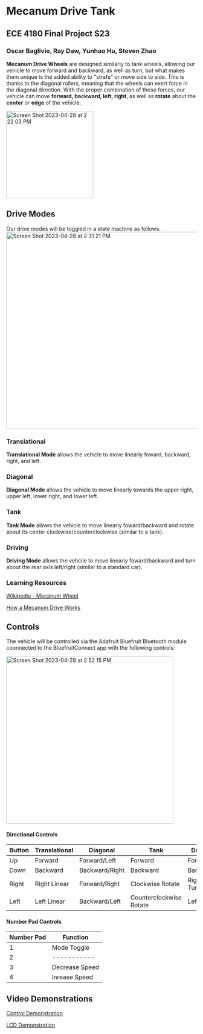 # Mecanum Drive Tank
## ECE 4180 Final Project S23
### Oscar Baglivio, Ray Daw, Yunhao Hu, Steven Zhao

**Mecanum Drive Wheels** are designed similarly to tank wheels, allowing our vehicle to move forward and backward, as well as turn, but what makes them unique is the added ability to "strafe" or move side to side. This is thanks to the diagonal rollers, meaning that the wheels can exert force in the diagonal direction. With the proper combination of these forces, our vehicle can move **forward, backward, left, right**, as well as **rotate** about the **center** or **edge** of the vehicle.

<img width="230" alt="Screen Shot 2023-04-28 at 2 22 03 PM" src="https://user-images.githubusercontent.com/113135441/235224360-a8931893-abb8-4909-a532-3a1c8ad1d264.png">

## Drive Modes
Our drive modes will be toggled in a state machine as follows:
<img width="520" alt="Screen Shot 2023-04-28 at 2 31 21 PM" src="https://user-images.githubusercontent.com/113135441/235226007-f9ad2847-7def-4ca9-96de-c2296dda2b6e.png">
### Translational
**Translational Mode** allows the vehicle to move linearly foward, backward, right, and left.
### Diagonal
**Diagonal Mode** allows the vehicle to move linearly towards the upper right, upper left, lower right, and lower left.
### Tank
**Tank Mode** allows the vehicle to move linearly foward/backward and rotate about its center clockwise/counterclockwise (similar to a tank).
### Driving
**Driving Mode** allows the vehcile to move linearly foward/backward and turn about the rear axis left/right (similar to a standard car).

### Learning Resources
 [Wikipedia - Mecanum Wheel](https://en.wikipedia.org/wiki/Mecanum_wheel)
 
 [How a Mecanum Drive Works](https://seamonsters-2605.github.io/archive/mecanum)

## Controls
The vehicle will be controlled via the Adafruit Bluefruit Bluetooth module coonnected to the BluefruitConnect app with the following controls:

<img width="442" alt="Screen Shot 2023-04-28 at 2 52 15 PM" src="https://user-images.githubusercontent.com/113135441/235229974-18c711cd-7dcc-404d-bbc3-14bc213e8f87.png">

#### Directional Controls
| Button      | Translational | Diagonal | Tank | Driving |
| ----------- | ----------- | ----------- | -------- | -------- |
| Up          | Forward     |Forward/Left|Forward      |Forward       |
| Down        | Backward    |Backward/Right|Backward       |Backward       |
| Right       | Right Linear|Forward/Right|Clockwise Rotate |Right Turn      |
| Left        | Left Linear |Backward/Left|Counterclockwise Rotate|Left Turn       |
#### Number Pad Controls
| Number Pad      | Function
| ----------- | ----------- | 
| 1           | Mode Toggle   |   
| 2           | -----------   |  
| 3           | Decrease Speed |
| 4           | Inrease Speed   |    

## Video Demonstrations
 [Control Demonstration](https://youtu.be/6uEOdRfjCMo)
  
 [LCD Demonstration](https://youtu.be/_klWCWm-qnU)
